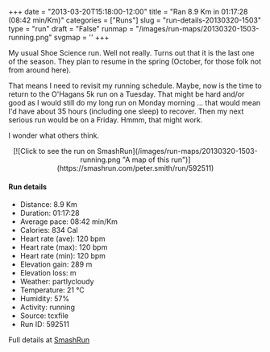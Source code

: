 +++
date = "2013-03-20T15:18:00-12:00"
title = "Ran 8.9 Km in 01:17:28 (08:42 min/Km)"
categories = ["Runs"]
slug = "run-details-20130320-1503"
type = "run"
draft = "False"
runmap = "/images/run-maps/20130320-1503-running.png"
svgmap = '<polyline points="53 7, 25 33, 17 47, 14 48, 8 46, 4 52, 3 52, 0 59, 10 62, 10 69, 15 78, 8 90, 9 94, 8 89, 15 80, 26 79, 50 72, 58 73, 64 59, 63 56, 65 49, 70 47, 73 44, 80 41, 97 41, 100 45, 100 45, 98 50, 94 50, 92 44, 86 42, 89 51, 89 52, 85 58, 79 61, 77 63, 75 65, 71 66, 63 65, 58 73, 47 73, 27 79, 16 79, 8 90, 9 93, 8 89, 15 78, 14 73, 10 69, 10 63, 0 60, 1 56, 4 52">'
+++

My usual Shoe Science run. Well not really. Turns out that it is the last one of the season. They plan to resume in the spring (October, for those folk not from around here). 

That means I need to revisit my running schedule. Maybe, now is the time to return to the O'Hagans 5k run on a Tuesday. That might be hard and/or good as I would still do my long run on Monday morning ... that would mean I'd have about 35 hours (including one sleep) to recover.  Then my next serious run would be on a Friday.  Hmmm, that might work.  

I wonder what others think. 



<!--more-->

<center>
[![Click to see the run on SmashRun](/images/run-maps/20130320-1503-running.png "A map of this run")](https://smashrun.com/peter.smith/run/592511)
</center>

#### Run details

* Distance: 8.9 Km
* Duration: 01:17:28
* Average pace: 08:42 min/Km
* Calories: 834 Cal
* Heart rate (ave): 120 bpm
* Heart rate (max): 120 bpm
* Heart rate (min): 120 bpm
* Elevation gain: 289 m
* Elevation loss:  m
* Weather: partlycloudy
* Temperature: 21 &deg;C
* Humidity: 57%
* Activity: running
* Source: tcxfile
* Run ID: 592511

Full details at [SmashRun](https://smashrun.com/peter.smith/run/592511)